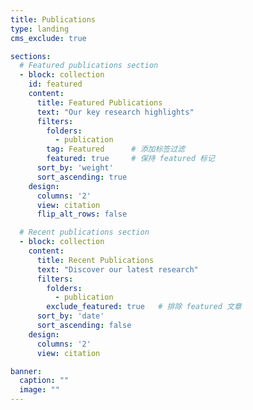 ```yaml
---
title: Publications
type: landing
cms_exclude: true

sections:
  # Featured publications section
  - block: collection
    id: featured
    content:
      title: Featured Publications
      text: "Our key research highlights"
      filters:
        folders:
          - publication
        tag: Featured      # 添加标签过滤
        featured: true     # 保持 featured 标记
      sort_by: 'weight'
      sort_ascending: true
    design:
      columns: '2'
      view: citation
      flip_alt_rows: false

  # Recent publications section
  - block: collection
    content:
      title: Recent Publications
      text: "Discover our latest research"
      filters:
        folders:
          - publication
        exclude_featured: true   # 排除 featured 文章
      sort_by: 'date'
      sort_ascending: false
    design:
      columns: '2'
      view: citation

banner:
  caption: ""
  image: ""
---
```


